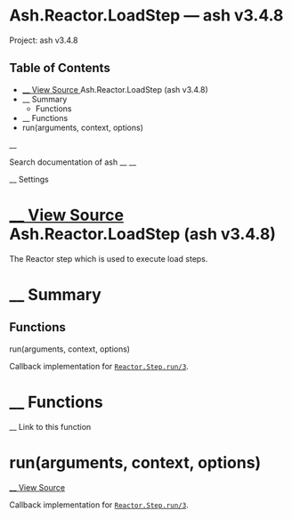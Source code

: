 # Ash.Reactor.LoadStep — ash v3.4.8

Project: ash v3.4.8

## Table of Contents

- [ __ View Source ](external_link) Ash.Reactor.LoadStep (ash v3.4.8)
- __ Summary
  - Functions
- __ Functions
- run(arguments, context, options)

__

Search documentation of ash __ __

__ Settings

#  [ __ View Source ](external_link) Ash.Reactor.LoadStep (ash v3.4.8)

The Reactor step which is used to execute load steps.

#  __ Summary

##  Functions

run(arguments, context, options)

Callback implementation for [`Reactor.Step.run/3`](external_link).

#  __ Functions

__ Link to this function

# run(arguments, context, options)

[ __ View Source ](external_link)

Callback implementation for [`Reactor.Step.run/3`](external_link).
